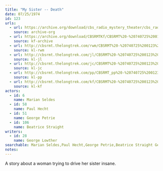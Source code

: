 ```yaml
---
title: "My Sister -- Death"
date: 07/25/1974
id: 123
urls: 
  - url: https://archive.org/download/cbs_radio_mystery_theater/cbs_radio_mystery_theater-0101-0150.zip/cbs_radio_mystery_theater-0101-0150%2Fcbsrmt_0123_my_sister_death.mp3
    source: archive-org
  - url: https://archive.org/download/CBSRMTKf/CBSRMT%20-%20740725%200123%20My%20Sister%20--%20Death_kf.mp3
    source: kf-archive
  - url: http://cbsrmt.thelongtrek.com/rwm/CBSRMT%20-%20740725%200123%20My%20Sister-Death_rwm.mp3
    source: kl-rwm
  - url: http://cbsrmt.thelongtrek.com/jl/CBSRMT%20-%20740725%200123%20My%20Sister%20--%20Death_jl.mp3
    source: kl-jl
  - url: http://cbsrmt.thelongtrek.com/jc/CBSRMT%20-%20740725%200123%20My%20Sister%20-%20Death%20vbr%20df_jc.mp3
    source: kl-jc
  - url: http://cbsrmt.thelongtrek.com/pp/CBSRMT_pp%20-%20740725%200123%20My%20Sister%20--%20Death.mp3
    source: kl-pp
  - url: http://cbsrmt.thelongtrek.com/kf/CBSRMT%20-%20740725%200123%20My%20Sister%20--%20Death_kf.mp3
    source: kl-kf
actors:  
  - id: 6
    name: Marian Seldes  
  - id: 58
    name: Paul Hecht  
  - id: 51
    name: George Petrie  
  - id: 106
    name: Beatrice Straight
writers:  
  - id: 28
    name: George Lowther
searchable: Marian Seldes,Paul Hecht,George Petrie,Beatrice Straight George Lowther
notes:  
---
```

A story about a woman trying to drive her sister insane.